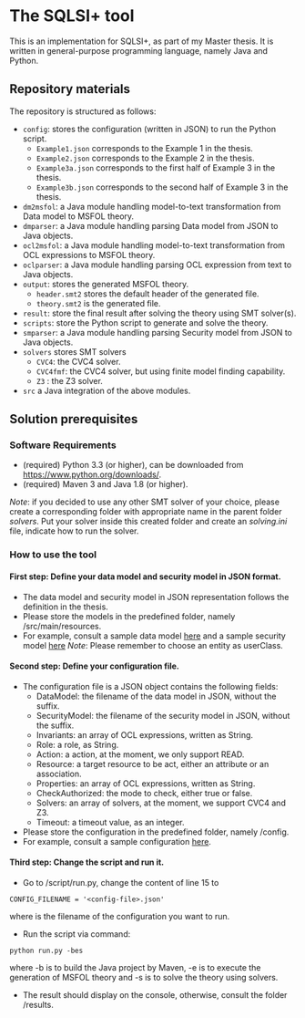 # The SQLSI+ tool

This is an implementation for SQLSI+, as part of my Master thesis.
It is written in general-purpose programming language, namely Java and Python.

## Repository materials

The repository is structured as follows:

* `config`: stores the configuration (written in JSON) to run the Python script.
  * `Example1.json` corresponds to the Example 1 in the thesis.
  * `Example2.json` corresponds to the Example 2 in the thesis.
  * `Example3a.json` corresponds to the first half of Example 3 in the thesis.
  * `Example3b.json` corresponds to the second half of Example 3 in the thesis.
* `dm2msfol`: a Java module handling model-to-text transformation from Data model to MSFOL theory.
* `dmparser`: a Java module handling parsing Data model from JSON to Java objects.
* `ocl2msfol`: a Java module handling model-to-text transformation from OCL expressions to MSFOL theory.
* `oclparser`: a Java module handling parsing OCL expression from text to Java objects.
* `output`: stores the generated MSFOL theory.
  * `header.smt2` stores the default header of the generated file.
  * `theory.smt2` is the generated file.
* `result`: store the final result after solving the theory using SMT solver(s).
* `scripts`: store the Python script to generate and solve the theory.
* `smparser`: a Java module handling parsing Security model from JSON to Java objects.
* `solvers` stores SMT solvers
  * `CVC4`: the CVC4 solver.
  * `CVC4fmf`: the CVC4 solver, but using finite model finding capability.
  * `Z3` : the Z3 solver.
* `src` a Java integration of the above modules.

## Solution prerequisites

### Software Requirements
- (required) Python 3.3 (or higher), can be downloaded from https://www.python.org/downloads/.
- (required) Maven 3 and Java 1.8 (or higher).

*Note*: if you decided to use any other SMT solver of your choice, 
please create a corresponding folder with appropriate name in the parent folder *solvers*.
Put your solver inside this created folder and create an *solving.ini* file, indicate how
to run the solver.

### How to use the tool

#### First step: Define your data model and security model in JSON format.
- The data model and security model in JSON representation follows the definition in the thesis.
- Please store the models in the predefined folder, namely /src/main/resources.
- For example, consult a sample data model [here](https://github.com/npbhoang/sqlsi-/blob/00a6616542cd3175a8280991d25dcb4ca963d478/src/main/resources/university.json) and a sample security model [here](https://github.com/npbhoang/sqlsi-/blob/00a6616542cd3175a8280991d25dcb4ca963d478/src/main/resources/secVGU%232.json)
*Note*: Please remember to choose an entity as userClass.

#### Second step: Define your configuration file.
- The configuration file is a JSON object contains the following fields:
  - DataModel: the filename of the data model in JSON, without the suffix.
  - SecurityModel: the filename of the security model in JSON, without the suffix.
  - Invariants: an array of OCL expressions, written as String.
  - Role: a role, as String.
  - Action: a action, at the moment, we only support READ.
  - Resource: a target resource to be act, either an attribute or an association.
  - Properties: an array of OCL expressions, written as String.
  - CheckAuthorized: the mode to check, either true or false.
  - Solvers: an array of solvers, at the moment, we support CVC4 and Z3.
  - Timeout: a timeout value, as an integer.
- Please store the configuration in the predefined folder, namely /config.
- For example, consult a sample configuration [here](https://github.com/npbhoang/sqlsi-/blob/00a6616542cd3175a8280991d25dcb4ca963d478/config/config.json).

#### Third step: Change the script and run it.
- Go to /script/run.py, change the content of line 15 to
```
CONFIG_FILENAME = '<config-file>.json'
```
where <config-file> is the filename of the configuration you want to run.
- Run the script via command:
```
python run.py -bes
```
where -b is to build the Java project by Maven, -e is to execute the generation of MSFOL theory and -s is to solve the theory using solvers.
- The result should display on the console, otherwise, consult the folder /results.
